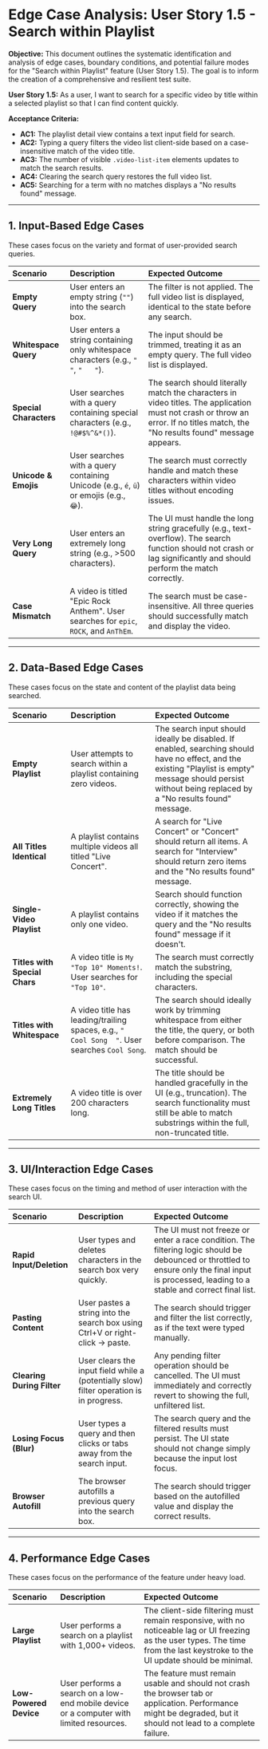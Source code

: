 # Edge Case Analysis: User Story 1.5 - Search within Playlist

**Objective:** This document outlines the systematic identification and analysis of edge cases, boundary conditions, and potential failure modes for the "Search within Playlist" feature (User Story 1.5). The goal is to inform the creation of a comprehensive and resilient test suite.

**User Story 1.5:** As a user, I want to search for a specific video by title within a selected playlist so that I can find content quickly.

**Acceptance Criteria:**
*   **AC1:** The playlist detail view contains a text input field for search.
*   **AC2:** Typing a query filters the video list client-side based on a case-insensitive match of the video title.
*   **AC3:** The number of visible `.video-list-item` elements updates to match the search results.
*   **AC4:** Clearing the search query restores the full video list.
*   **AC5:** Searching for a term with no matches displays a "No results found" message.

---

## 1. Input-Based Edge Cases

These cases focus on the variety and format of user-provided search queries.

| Scenario | Description | Expected Outcome |
| :--- | :--- | :--- |
| **Empty Query** | User enters an empty string (`""`) into the search box. | The filter is not applied. The full video list is displayed, identical to the state before any search. |
| **Whitespace Query** | User enters a string containing only whitespace characters (e.g., `" "`, `"   "`). | The input should be trimmed, treating it as an empty query. The full video list is displayed. |
| **Special Characters** | User searches with a query containing special characters (e.g., `!@#$%^&*()`). | The search should literally match the characters in video titles. The application must not crash or throw an error. If no titles match, the "No results found" message appears. |
| **Unicode & Emojis** | User searches with a query containing Unicode (e.g., `é`, `ü`) or emojis (e.g., `😂`). | The search must correctly handle and match these characters within video titles without encoding issues. |
| **Very Long Query** | User enters an extremely long string (e.g., >500 characters). | The UI must handle the long string gracefully (e.g., text-overflow). The search function should not crash or lag significantly and should perform the match correctly. |
| **Case Mismatch** | A video is titled "Epic Rock Anthem". User searches for `epic`, `ROCK`, and `AnThEm`. | The search must be case-insensitive. All three queries should successfully match and display the video. |

---

## 2. Data-Based Edge Cases

These cases focus on the state and content of the playlist data being searched.

| Scenario | Description | Expected Outcome |
| :--- | :--- | :--- |
| **Empty Playlist** | User attempts to search within a playlist containing zero videos. | The search input should ideally be disabled. If enabled, searching should have no effect, and the existing "Playlist is empty" message should persist without being replaced by a "No results found" message. |
| **All Titles Identical** | A playlist contains multiple videos all titled "Live Concert". | A search for "Live Concert" or "Concert" should return all items. A search for "Interview" should return zero items and the "No results found" message. |
| **Single-Video Playlist**| A playlist contains only one video. | Search should function correctly, showing the video if it matches the query and the "No results found" message if it doesn't. |
| **Titles with Special Chars**| A video title is `My "Top 10" Moments!`. User searches for `"Top 10"`. | The search must correctly match the substring, including the special characters. |
| **Titles with Whitespace**| A video title has leading/trailing spaces, e.g., `"  Cool Song  "`. User searches `Cool Song`. | The search should ideally work by trimming whitespace from either the title, the query, or both before comparison. The match should be successful. |
| **Extremely Long Titles**| A video title is over 200 characters long. | The title should be handled gracefully in the UI (e.g., truncation). The search functionality must still be able to match substrings within the full, non-truncated title. |

---

## 3. UI/Interaction Edge Cases

These cases focus on the timing and method of user interaction with the search UI.

| Scenario | Description | Expected Outcome |
| :--- | :--- | :--- |
| **Rapid Input/Deletion** | User types and deletes characters in the search box very quickly. | The UI must not freeze or enter a race condition. The filtering logic should be debounced or throttled to ensure only the final input is processed, leading to a stable and correct final list. |
| **Pasting Content** | User pastes a string into the search box using Ctrl+V or right-click -> paste. | The search should trigger and filter the list correctly, as if the text were typed manually. |
| **Clearing During Filter** | User clears the input field while a (potentially slow) filter operation is in progress. | Any pending filter operation should be cancelled. The UI must immediately and correctly revert to showing the full, unfiltered list. |
| **Losing Focus (Blur)** | User types a query and then clicks or tabs away from the search input. | The search query and the filtered results must persist. The UI state should not change simply because the input lost focus. |
| **Browser Autofill** | The browser autofills a previous query into the search box. | The search should trigger based on the autofilled value and display the correct results. |

---

## 4. Performance Edge Cases

These cases focus on the performance of the feature under heavy load.

| Scenario | Description | Expected Outcome |
| :--- | :--- | :--- |
| **Large Playlist** | User performs a search on a playlist with 1,000+ videos. | The client-side filtering must remain responsive, with no noticeable lag or UI freezing as the user types. The time from the last keystroke to the UI update should be minimal. |
| **Low-Powered Device** | User performs a search on a low-end mobile device or a computer with limited resources. | The feature must remain usable and should not crash the browser tab or application. Performance might be degraded, but it should not lead to a complete failure. |